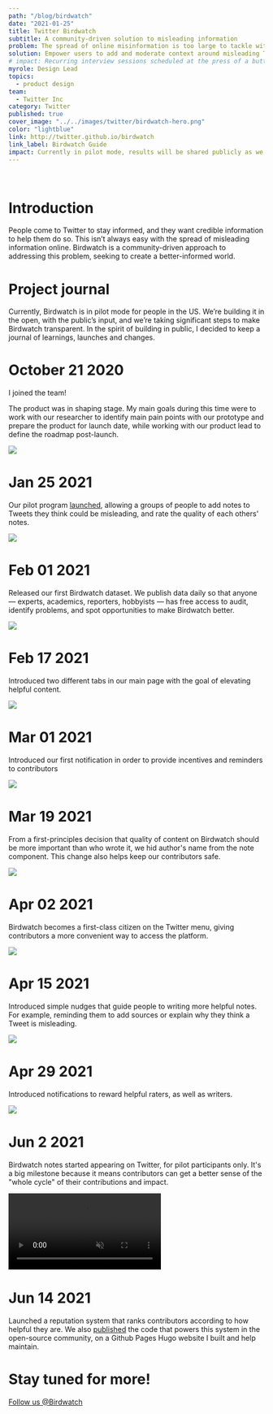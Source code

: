 ```yaml
---
path: "/blog/birdwatch"
date: "2021-01-25"
title: Twitter Birdwatch
subtitle: A community-driven solution to misleading information
problem: The spread of online misinformation is too large to tackle with centralized tools.
solution: Empower users to add and moderate context around misleading Tweets.
# impact: Recurring interview sessions scheduled at the press of a button
myrole: Design Lead
topics:
  - product design
team:
  - Twitter Inc
category: Twitter
published: true
cover_image: "../../images/twitter/birdwatch-hero.png"
color: "lightblue"
link: http://twitter.github.io/birdwatch
link_label: Birdwatch Guide
impact: Currently in pilot mode, results will be shared publicly as we iterate.
---
```


<br>

# Introduction

People come to Twitter to stay informed, and they want credible information to help them do so. This isn’t always easy with the spread of misleading information online. Birdwatch is a community-driven approach to addressing this problem, seeking to create a better-informed world.

# Project journal

Currently, Birdwatch is in pilot mode for people in the US. We’re building it in the open, with the public’s input, and we’re taking significant steps to make Birdwatch transparent. In the spirit of building in public, I decided to keep a journal of learnings, launches and changes.

# October 21 2020

I joined the team!

The product was in shaping stage. My main goals during this time were to work with our researcher to identify main pain points with our prototype and prepare the product for launch date, while working with our product lead to define the roadmap post-launch.

![](../../images/twitter/birdwatch-add-a-note.png)

# Jan 25 2021

Our pilot program [launched](https://twitter.com/birdwatch/status/1353774171684106243), allowing a groups of people to add notes to Tweets they think could be misleading, and rate the quality of each others' notes.

![](../../images/twitter/birdwatch-data.png)

# Feb 01 2021

Released our first Birdwatch dataset. We publish data daily so that anyone — experts, academics, reporters, hobbyists — has free access to audit, identify problems, and spot opportunities to make Birdwatch better.

![](../../images/twitter/birdwatch-tabs.png)

# Feb 17 2021

Introduced two different tabs in our main page with the goal of elevating helpful content.

![](../../images/twitter/birdwatch-notification-2.png)

# Mar 01 2021

Introduced our first notification in order to provide incentives and reminders to contributors

![](../../images/twitter/birdwatch-note-component.png)

# Mar 19 2021

From a first-principles decision that quality of content on Birdwatch should be more important than who wrote it, we hid author's name from the note component. This change also helps keep our contributors safe.

![](../../images/twitter/birdwatch-menu.png)

# Apr 02 2021

Birdwatch becomes a first-class citizen on the Twitter menu, giving contributors a more convenient way to access the platform.

![](../../images/twitter/birdwatch-nudge.png)

# Apr 15 2021

Introduced simple nudges that guide people to writing more helpful notes. For example, reminding them to add sources or explain why they think a Tweet is misleading.

![](../../images/twitter/birdwatch-notification-C.png)

# Apr 29 2021

Introduced notifications to reward helpful raters, as well as writers.

![](../../images/twitter/birdwatch-pivots.png)

# Jun 2 2021

Birdwatch notes started appearing on Twitter, for pilot participants only. It's a big milestone because it means contributors can get a better sense of the "whole cycle" of their contributions and impact.

<div class="w-100 tc mb4">
  <video class="w-100 br2" autoplay loop muted>
  <source src="../../images/twitter/birdwatch-guide.mp4" type="video/mp4">
  </video>
</div>

# Jun 14 2021

Launched a reputation system that ranks contributors according to how helpful they are. We also [published](https://twitter.github.io/birdwatch/about/ranking-notes/) the code that powers this system in the open-source community, on a Github Pages Hugo website I built and help maintain.

# Stay tuned for more!

<a href="https://twitter.com/birdwatch" target="_blank" class="bg-white ba link pa3 ph4 br-pill fw6 bg-hover-near-white" style="">Follow us @Birdwatch</a>
